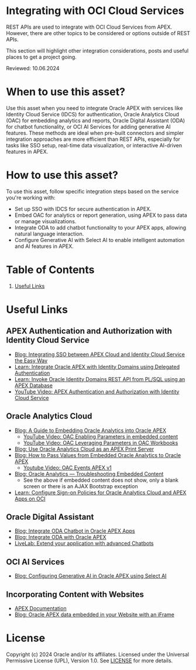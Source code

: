# Integrating with OCI Cloud Services

REST APIs are used to integrate with OCI Cloud Services from APEX. However, there are other topics to be considered or options outside of REST APIs.

This section will highlight other integration considerations, posts and useful places to get a project going.

Reviewed: 10.06.2024

# When to use this asset?
Use this asset when you need to integrate Oracle APEX with services like Identity Cloud Service (IDCS) for authentication, Oracle Analytics Cloud (OAC) for embedding analytics and reports, Oracle Digital Assistant (ODA) for chatbot functionality, or OCI AI Services for adding generative AI features. These methods are ideal when pre-built connectors and simpler integration approaches are more efficient than REST APIs, especially for tasks like SSO setup, real-time data visualization, or interactive AI-driven features in APEX.


# How to use this asset?
To use this asset, follow specific integration steps based on the service you're working with:

- Set up SSO with IDCS for secure authentication in APEX.
- Embed OAC for analytics or report generation, using APEX to pass data or manage visualizations.
- Integrate ODA to add chatbot functionality to your APEX apps, allowing natural language interaction.
- Configure Generative AI with Select AI to enable intelligent automation and AI features in APEX.


# Table of Contents
 
1. [Useful Links](#useful-links)

# Useful Links

## APEX Authentication and Authorization with Identity Cloud Service

- [Blog: Integrating SSO between APEX Cloud and Identity Cloud Service the Easy Way](https://www.ateam-oracle.com/post/integrating-sso-between-apex-cloud-and-identity-cloud-service-the-easy-way)
- [Learn: Integrate Oracle APEX with Identity Domains using Delegated Authentication](https://docs.oracle.com/en/learn/apex-identitydomains-sso/index.html)
- [Learn: Invoke Oracle Identity Domains REST API from PL/SQL using an APEX Database](https://docs.oracle.com/en/learn/oci-iam-rest-api-apex-db/index.html)
- [YouTube Video: APEX Authentication and Authorization with Identity Cloud Service](https://youtu.be/25BhU1QQ5Jk?si=ieq60NukusI4SqMR)

## Oracle Analytics Cloud

- [Blog: A Guide to Embedding Oracle Analytics into Oracle APEX](https://medium.com/oracledevs/a-guide-to-embedding-oracle-analytics-into-oracle-application-express-apex-1799f6ba4626)
    - [YouTube Video: OAC Enabling Parameters in embedded content](https://youtu.be/PQQewy9SB2c)
    - [YouTube Video: OAC Leveraging Parameters in OAC Workbooks](https://youtu.be/2HYoKRe2LWo)
- [Blog: Use Oracle Analytics Cloud as an APEX Print Server](https://blogs.oracle.com/apex/post/apex-202-report-printing-use-oracle-analytics-cloud-as-a-print-server)
- [Blog: How to Pass Values from Embedded Oracle Analytics to Oracle APEX](https://medium.com/oracledevs/how-to-pass-values-from-embedded-oracle-analytics-to-oracle-apex-8d71b6aea00c)
    - [Youtube Video: OAC Events APEX v1](https://youtu.be/-yIN3cMQTP0)
- [Blog: Oracle Analytics — Troubleshooting Embedded Content](https://insight2action.medium.com/oracle-analytics-troubleshooting-embedded-content-20eccbc84f6c)
    - See the above if embedded content does not show, only a blank screen or there is an AJAX Bootstrap exception
- [Learn: Configure Sign-on Policies for Oracle Analytics Cloud and APEX Apps on OCI](https://docs.oracle.com/en/learn/sign-on-policies-for-oac-and-apex-apps/index.html#introduction)


## Oracle Digital Assistant

- [Blog: Integrate ODA Chatbot in Oracle APEX Apps](https://blogs.oracle.com/apex/post/integrating-an-oracle-digital-assistant-chatbot-in-to-your-oracle-apex-app)
- [Blog: Integrate ODA with Oracle APEX](https://blogs.oracle.com/digitalassistant/post/tech-exchange-integrate-oda-with-oracle-apex/)
- [LiveLab: Extend your application with advanced Chatbots](https://apexapps.oracle.com/pls/apex/r/dbpm/livelabs/view-workshop?wid=685)

## OCI AI Services

- [Blog: Configuring Generative AI in Oracle APEX using Select AI](https://blogs.oracle.com/apex/post/configuring-generative-ai-in-oracle-apex-using-select-ai)

## Incorporating Content with Websites

- [APEX Documentation](https://docs.oracle.com/en/database/oracle/apex/23.2/htmdb/about-incorporating-content-from-other-websites.html "About Incorporating Content from Other Websites")
- [Blog: Oracle APEX data embedded in your Website with an iFrame](https://medium.com/@Coggs/oracle-apex-data-embedded-in-your-website-with-an-iframe-7d648eb4b4a5)

# License

Copyright (c) 2024 Oracle and/or its affiliates.
Licensed under the Universal Permissive License (UPL), Version 1.0.
See [LICENSE](https://github.com/oracle-devrel/technology-engineering/blob/main/LICENSE) for more details.